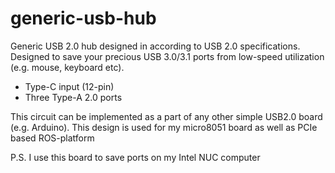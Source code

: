# generic-usb-hub
Generic USB 2.0 hub designed in according to USB 2.0 specifications. Designed to save your precious USB 3.0/3.1 ports from low-speed utilization (e.g. mouse, keyboard etc).

- Type-C input (12-pin)
- Three Type-A 2.0 ports

This circuit can be implemented as a part of any other simple USB2.0 board (e.g. Arduino). This design is used for my micro8051 board as well as PCIe based ROS-platform

P.S. I use this board to save ports on my Intel NUC computer
